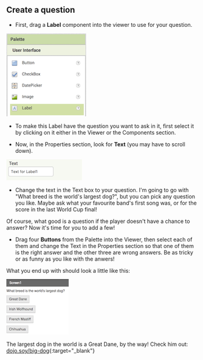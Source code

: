 ## Create a question

+ First, drag a **Label** component into the viewer to use for your question. 

![The label component in the Palette](images/Label.png)

+ To make this Label have the question you want to ask in it, first select it by clicking on it either in the Viewer or the Components section. 

+ Now, in the Properties section, look for **Text** (you may have to scroll down). 

![The Text property](images/Properties-text.png)  
  
+ Change the text in the Text box to your question. I'm going to go with "What breed is the world's largest dog?", but you can pick any question you like. Maybe ask what your favourite band's first song was, or for the score in the last World Cup final!

Of course, what good is a question if the player doesn't have a chance to answer? Now it's time for you to add a few! 

+ Drag four **Buttons** from the Palette into the Viewer, then select each of them and change the Text in the Properties section so that one of them is the right answer and the other three are wrong answers. Be as tricky or as funny as you like with the anwers!

What you end up with should look a little like this: 

![The app screen with a question and four buttons for answers](images/qn1.png)

The largest dog in the world is a Great Dane, by the way! Check him out: [dojo.soy/big-dog](http://dojo.soy/big-dog){:target="_blank"}
